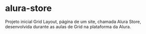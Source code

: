# alura-store
Projeto inicial Grid Layout, página de um site, chamada Alura Store, desenvolvida durante as aulas de Grid na plataforma da Alura.
